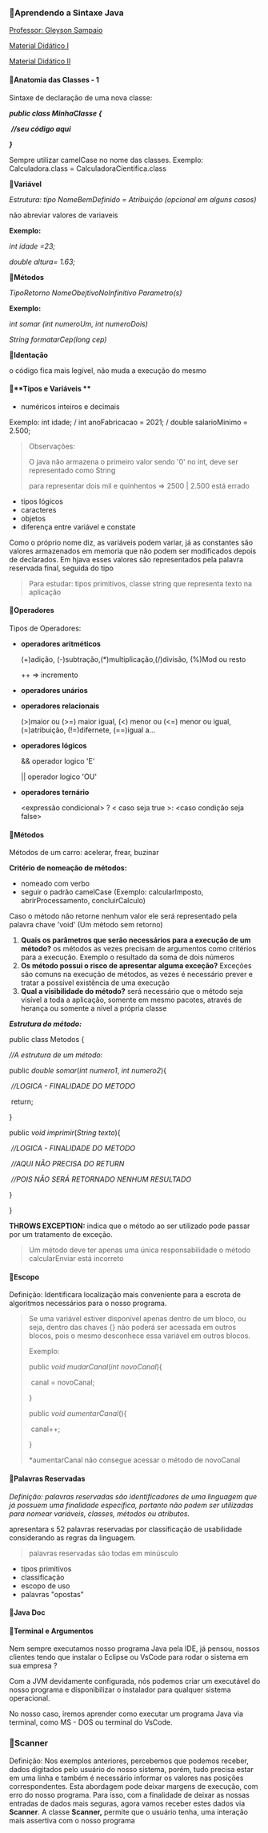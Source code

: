 ### 💠Aprendendo a Sintaxe Java

[Professor: Gleyson Sampaio](https://www.linkedin.com/in/glysns/)

[Material Didático I](glysns.gitbook.io/java/sintaxe/documentacao)

[Material Didático II](glysns.gitbook.io/java/sintaxe/documentacao)

#### 🔸Anatomia das Classes - 1 

Sintaxe de declaração de uma nova classe:

***public class MinhaClasse {***

​	***//seu código aqui***

***}***

Sempre utilizar camelCase no nome das classes. Exemplo: Calculadora.class = CalculadoraCientifica.class 

🔸**Variável** 

*Estrutura: tipo NomeBemDefinido = Atribuição (opcional em alguns casos)*

não abreviar valores de variaveis

**Exemplo:** 

*int idade =23;*

*double altura= 1.63;*

🔸**Métodos**

*TipoRetorno NomeObejtivoNoInfinitivo Parametro(s)*

**Exemplo:**

*int somar (int numeroUm, int numeroDois)*

*String formatarCep(long cep)*

🔸**Identação**

o código fica mais legível, não muda a execução do mesmo

#### 💠**Tipos e Variáveis **

- numéricos inteiros e decimais

Exemplo: int idade; / int anoFabricacao = 2021; / double salarioMinimo = 2.500;

> Observações:
>
> O java não armazena o primeiro valor sendo '0' no int, deve ser representado como String
>
> para representar dois mil e quinhentos => 2500 | 2.500 está errado 

- tipos lógicos
- caracteres 
- objetos 
- diferença entre variável e constate 

Como o próprio nome diz, as variáveis podem variar, já as constantes são valores armazenados em memoria que não podem ser modificados depois de declarados. Em hjava esses valores são representados pela palavra reservada final, seguida do tipo



> Para estudar: tipos primitivos, classe string que representa texto na aplicação

#### 💠**Operadores**

Tipos de Operadores:

- **operadores aritméticos**

  (+)adição, (-)subtração,(*)multiplicação,(/)divisão, (%)Mod ou resto

  ++ => incremento 

- **operadores unários**

- **operadores relacionais**

  (>)maior ou (>=) maior igual, (<) menor ou (<=) menor ou igual, (=)atribuição, (!=)difernete, (==)igual a...

- **operadores lógicos**

  && operador logico 'E'

  || operador logico 'OU'

- **operadores ternário** 

  <expressão condicional> ? < caso seja true >: <caso condição seja false>

#### 💠Métodos

Métodos de um carro: acelerar, frear, buzinar 

**Critério de nomeação de métodos:** 

- nomeado com verbo 
- seguir o padrão camelCase (Exemplo: calcularImposto, abrirProcessamento, concluirCalculo)

Caso o método não retorne nenhum valor ele será representado pela palavra chave 'void' (Um método sem retorno)

1. **Quais os parâmetros que serão necessários para a execução de um método?**  os métodos as vezes precisam de argumentos como critérios para a execução. Exemplo o resultado da soma de dois números 
2. **Os método possui o risco de apresentar alguma exceção?** Exceções são comuns na execução de métodos, as vezes é necessário prever e tratar a possível existência de uma execução
3. **Qual a visibilidade do método?** será necessário que o método seja visível a toda a aplicação, somente em mesmo pacotes, através de herança ou somente a nível a própria classe 

***Estrutura do método:***

public class Metodos {

  *//A estrutura de um método:*

  public *double* *somar*(*int* *numero1*, *int* *numero2*){

​    *//LOGICA - FINALIDADE DO METODO*

​    return;

  }

  public *void* *imprimir*(*String* *texto*){

​    *//LOGICA - FINALIDADE DO METODO*

​    *//AQUI NÃO PRECISA DO RETURN*

​    *//POIS NÃO SERÁ RETORNADO NENHUM RESULTADO*

  }

}



**THROWS EXCEPTION:** indica que o método ao ser utilizado pode passar por um tratamento de exceção. 

> Um método deve ter apenas uma única responsabilidade o método calcularEnviar está incorreto



#### 💠Escopo

Definição: Identificara  localização mais conveniente para a escrota de algoritmos necessários para o nosso programa. 

> Se uma variável estiver disponível apenas dentro de um bloco, ou seja, dentro das chaves {} não poderá ser acessada em outros blocos, pois o mesmo desconhece essa variável em outros blocos.
>
> Exemplo:
>
> public *void* *mudarCanal*(*int* *novoCanal*){
>
> ​    canal = novoCanal;
>
>   }
>
> 
>
>   public *void* *aumentarCanal*(){
>
> ​    canal++;
>
>   }
>
> *aumentarCanal não consegue acessar o método de novoCanal

#### 💠Palavras Reservadas

*Definição: palavras reservadas são identificadores de uma linguagem que já possuem uma finalidade especifica, portanto não podem ser utilizadas para nomear variáveis, classes, métodos ou atributos.*

apresentara s 52 palavras reservadas por classificação de usabilidade considerando as regras da linguagem.

> palavras reservadas são todas em minúsculo 

- tipos primitivos 
- classificação 
- escopo de uso 
- palavras "opostas"

#### 💠Java Doc

#### 💠Terminal e Argumentos 

 Nem sempre executamos nosso programa Java pela IDE, já pensou, nossos clientes tendo que instalar o Eclipse ou VsCode para rodar o sistema em sua empresa ?

Com a JVM devidamente configurada, nós podemos criar um executável do nosso programa e disponibilizar o instalador para qualquer sistema operacional.

No nosso caso, iremos aprender como executar um programa Java via terminal, como MS - DOS ou terminal do VsCode.

### 💠Scanner

Definição: Nos exemplos anteriores, percebemos que podemos receber, dados digitados pelo usuário do nosso sistema, porém, tudo precisa estar em uma linha e também é necessário informar os valores nas posições correspondentes. Esta abordagem pode deixar margens de execução, com erro do nosso programa. Para isso, com a finalidade de deixar as nossas entradas de dados mais seguras, agora vamos receber estes dados via **Scanner**. A classe **Scanner,** permite que o usuário tenha, uma interação mais assertiva com o nosso programa



